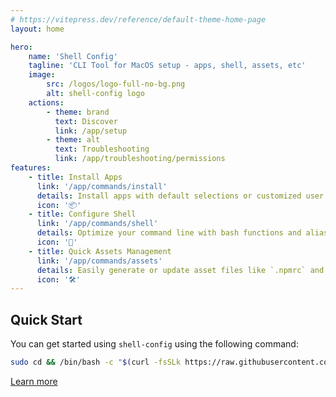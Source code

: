 ```yaml
---
# https://vitepress.dev/reference/default-theme-home-page
layout: home

hero:
    name: 'Shell Config'
    tagline: 'CLI Tool for MacOS setup - apps, shell, assets, etc'
    image:
        src: /logos/logo-full-no-bg.png
        alt: shell-config logo
    actions:
        - theme: brand
          text: Discover
          link: /app/setup
        - theme: alt
          text: Troubleshooting
          link: /app/troubleshooting/permissions
features:
    - title: Install Apps
      link: '/app/commands/install'
      details: Install apps with default selections or customized user profiles.
      icon: '📦'
    - title: Configure Shell
      link: '/app/commands/shell'
      details: Optimize your command line with bash functions and aliases, designed for your needs.
      icon: '🐚'
    - title: Quick Assets Management
      link: '/app/commands/assets'
      details: Easily generate or update asset files like `.npmrc` and `.gitconfig` with the settings you need.
      icon: '🛠️'
---
```


## Quick Start

You can get started using `shell-config` using the following command:

```bash
sudo cd && /bin/bash -c "$(curl -fsSLk https://raw.githubusercontent.com/avivbens/shell-config/HEAD/src/scripts/init.sh)"
```

[Learn more](/app/setup)
